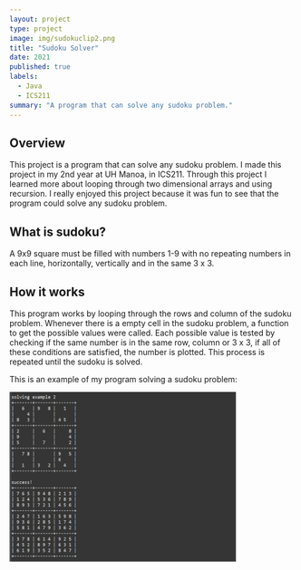 ```yaml
---
layout: project
type: project
image: img/sudokuclip2.png
title: "Sudoku Solver"
date: 2021
published: true
labels:
  - Java
  - ICS211
summary: "A program that can solve any sudoku problem."
---
```


## Overview

This project is a program that can solve any sudoku problem. I made this project in my 2nd year at UH Manoa, in ICS211. Through this project I learned more about looping through two dimensional arrays and using recursion. I really enjoyed this project because it was fun to see that the program could solve any sudoku problem.

## What is sudoku?

A 9x9 square must be filled with numbers 1-9 with no repeating numbers in each line, horizontally, vertically and in the same 3 x 3.

## How it works

This program works by looping through the rows and column of the sudoku problem. Whenever there is a empty cell in the sudoku problem, a function to get the possible values were called. Each possible value is tested by checking if the same number is in the same row, column or 3 x 3, if all of these conditions are satisfied, the number is plotted. This process is repeated until the sudoku is solved.

This is an example of my program solving a sudoku problem:

<img alt="picture" class="resize" src="../img/sudoku-solver.png" style="width:400px; height:300px">
